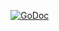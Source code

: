 [![GoDoc](https://godoc.org/github.com/richard-lyman/redisn?status.svg)](https://godoc.org/github.com/richard-lyman/redisn)
